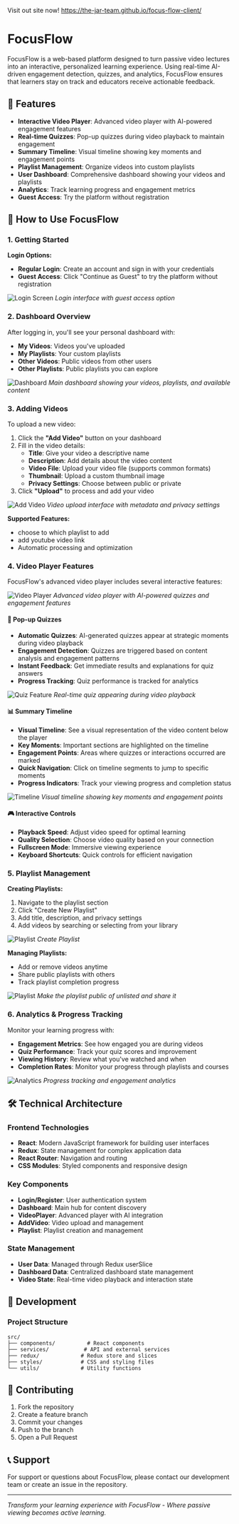 Visit out site now!
https://the-jar-team.github.io/focus-flow-client/

# FocusFlow

FocusFlow is a web-based platform designed to turn passive video lectures into an interactive, personalized learning experience. Using real-time AI-driven engagement detection, quizzes, and analytics, FocusFlow ensures that learners stay on track and educators receive actionable feedback.

## 🌟 Features

- **Interactive Video Player**: Advanced video player with AI-powered engagement features
- **Real-time Quizzes**: Pop-up quizzes during video playback to maintain engagement
- **Summary Timeline**: Visual timeline showing key moments and engagement points
- **Playlist Management**: Organize videos into custom playlists
- **User Dashboard**: Comprehensive dashboard showing your videos and playlists
- **Analytics**: Track learning progress and engagement metrics
- **Guest Access**: Try the platform without registration

## 📖 How to Use FocusFlow

### 1. Getting Started

**Login Options:**
- **Regular Login**: Create an account and sign in with your credentials
- **Guest Access**: Click "Continue as Guest" to try the platform without registration

![Login Screen](https://i.imgur.com/c3PaEuQ.png)
*Login interface with guest access option*

### 2. Dashboard Overview

After logging in, you'll see your personal dashboard with:
- **My Videos**: Videos you've uploaded
- **My Playlists**: Your custom playlists
- **Other Videos**: Public videos from other users
- **Other Playlists**: Public playlists you can explore

![Dashboard](https://i.imgur.com/xVPJtSM.png)
*Main dashboard showing your videos, playlists, and available content*

### 3. Adding Videos

To upload a new video:

1. Click the **"Add Video"** button on your dashboard
2. Fill in the video details:
   - **Title**: Give your video a descriptive name
   - **Description**: Add details about the video content
   - **Video File**: Upload your video file (supports common formats)
   - **Thumbnail**: Upload a custom thumbnail image
   - **Privacy Settings**: Choose between public or private
3. Click **"Upload"** to process and add your video

![Add Video](https://i.imgur.com/p5fnuHC.png)
*Video upload interface with metadata and privacy settings*

**Supported Features:**
- choose to which playlist to add
- add youtube video link
- Automatic processing and optimization

### 4. Video Player Features

FocusFlow's advanced video player includes several interactive features:

![Video Player](https://i.imgur.com/TbgZyJw.png)
*Advanced video player with AI-powered quizzes and engagement features*

#### 🎯 Pop-up Quizzes
- **Automatic Quizzes**: AI-generated quizzes appear at strategic moments during video playback
- **Engagement Detection**: Quizzes are triggered based on content analysis and engagement patterns
- **Instant Feedback**: Get immediate results and explanations for quiz answers
- **Progress Tracking**: Quiz performance is tracked for analytics

![Quiz Feature](https://i.imgur.com/1LI7NDG.png)
*Real-time quiz appearing during video playback*

#### 📊 Summary Timeline
- **Visual Timeline**: See a visual representation of the video content below the player
- **Key Moments**: Important sections are highlighted on the timeline
- **Engagement Points**: Areas where quizzes or interactions occurred are marked
- **Quick Navigation**: Click on timeline segments to jump to specific moments
- **Progress Indicators**: Track your viewing progress and completion status

![Timeline](https://i.imgur.com/L72svhO.png)
*Visual timeline showing key moments and engagement points*

#### 🎮 Interactive Controls
- **Playback Speed**: Adjust video speed for optimal learning
- **Quality Selection**: Choose video quality based on your connection
- **Fullscreen Mode**: Immersive viewing experience
- **Keyboard Shortcuts**: Quick controls for efficient navigation

### 5. Playlist Management

**Creating Playlists:**
1. Navigate to the playlist section
2. Click "Create New Playlist"
3. Add title, description, and privacy settings
4. Add videos by searching or selecting from your library

![Playlist](https://i.imgur.com/WEyBT2k.png)
*Create Playlist*


**Managing Playlists:**
- Add or remove videos anytime
- Share public playlists with others
- Track playlist completion progress

![Playlist](https://i.imgur.com/rYiNGmw.png)
*Make the playlist public of unlisted and share it*

### 6. Analytics & Progress Tracking

Monitor your learning progress with:
- **Engagement Metrics**: See how engaged you are during videos
- **Quiz Performance**: Track your quiz scores and improvement
- **Viewing History**: Review what you've watched and when
- **Completion Rates**: Monitor your progress through playlists and courses

![Analytics](https://i.imgur.com/wdMhrHh.png)
*Progress tracking and engagement analytics*

## 🛠️ Technical Architecture

### Frontend Technologies
- **React**: Modern JavaScript framework for building user interfaces
- **Redux**: State management for complex application data
- **React Router**: Navigation and routing
- **CSS Modules**: Styled components and responsive design

### Key Components
- **Login/Register**: User authentication system
- **Dashboard**: Main hub for content discovery
- **VideoPlayer**: Advanced player with AI integration
- **AddVideo**: Video upload and management
- **Playlist**: Playlist creation and management

### State Management
- **User Data**: Managed through Redux userSlice
- **Dashboard Data**: Centralized dashboard state management
- **Video State**: Real-time video playback and interaction state

## 🔧 Development

### Project Structure
```
src/
├── components/          # React components
├── services/           # API and external services
├── redux/             # Redux store and slices
├── styles/            # CSS and styling files
└── utils/             # Utility functions
```

## 🤝 Contributing

1. Fork the repository
2. Create a feature branch
3. Commit your changes
4. Push to the branch
5. Open a Pull Request

## 📞 Support

For support or questions about FocusFlow, please contact our development team or create an issue in the repository.

---

*Transform your learning experience with FocusFlow - Where passive viewing becomes active learning.*